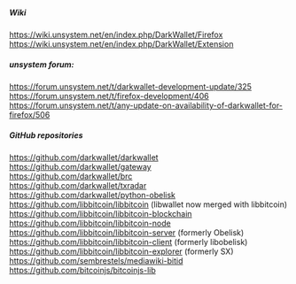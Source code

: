 
##### Wiki
https://wiki.unsystem.net/en/index.php/DarkWallet/Firefox <br/>
https://wiki.unsystem.net/en/index.php/DarkWallet/Extension

##### unsystem forum:
https://forum.unsystem.net/t/darkwallet-development-update/325 <br/>
https://forum.unsystem.net/t/firefox-development/406 <br/>
https://forum.unsystem.net/t/any-update-on-availability-of-darkwallet-for-firefox/506 <br/>

##### GitHub repositories
https://github.com/darkwallet/darkwallet <br/>
https://github.com/darkwallet/gateway <br/>
https://github.com/darkwallet/brc <br/>
https://github.com/darkwallet/txradar <br/>
https://github.com/darkwallet/python-obelisk <br/>
https://github.com/libbitcoin/libbitcoin (libwallet now merged with libbitcoin) <br/>
https://github.com/libbitcoin/libbitcoin-blockchain <br/>
https://github.com/libbitcoin/libbitcoin-node <br/>
https://github.com/libbitcoin/libbitcoin-server (formerly Obelisk) <br/>
https://github.com/libbitcoin/libbitcoin-client (formerly libobelisk) <br/>
https://github.com/libbitcoin/libbitcoin-explorer (formerly SX) <br/>
https://github.com/sembrestels/mediawiki-bitid <br/>
https://github.com/bitcoinjs/bitcoinjs-lib
